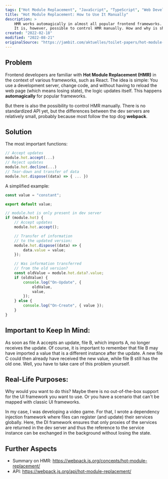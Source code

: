```yaml
---
tags: ["Hot Module Replacement", "JavaScript", "TypeScript", "Web Development", "Game Development", "Toilet Paper"]
title: "Hot Module Replacement: How to Use It Manually"
description: >
    HMR works automagically in almost all popular frontend frameworks.
    It is, however, possible to control HMR manually. How and why is shown in this Toilet Paper.
created: "2022-02-18"
modified: "2022-08-21"
originalSource: "https://jambit.com/aktuelles/toilet-papers/hot-module-replacement-api-manuell-ansprechen/"
---
```


## Problem

Frontend developers are familiar with **Hot Module Replacement (HMR)** in the context of various frameworks, such as React. The idea is simple: You use a development server, change code, and without having to reload the web page (which means losing state), the logic updates itself. This happens **automagically** for popular frameworks.

But there is also the possibility to control HMR manually. There is no standardized API yet, but the differences between the dev servers are relatively small, probably because most follow the top dog **webpack**.

## Solution

The most important functions:

```js
// Accept updates
module.hot.accept(...)
// Reject updates
module.hot.decline(...)
// Tear-down and transfer of data
module.hot.dispose((data) => { ... })
```

A simplified example:

```js
const value = "constant";

export default value;

// module.hot is only present in dev server
if (module.hot) {
    // Accept updates
    module.hot.accept();

    // Transfer of information
    // to the updated version:
    module.hot.dispose((data) => {
        data.value = value;
    });

    // Was information transferred
    // from the old version?
    const oldValue = module.hot.data?.value;
    if (oldValue) {
        console.log("On-Update", {
            oldValue,
            value,
        });
    } else {
        console.log("On-Create", { value });
    }
}
```

## Important to Keep In Mind:

As soon as file A accepts an update, file B, which imports A, no longer receives the update. Of course, it is important to remember that file B may have imported a value that is a different instance after the update. A new file C could then already have received the new value, while file B still has the old one. Well, you have to take care of this problem yourself.

## Real-Life Purposes:

Why would you want to do this? Maybe there is no out-of-the-box support for the UI framework you want to use. Or you have a scenario that can't be mapped with classic UI frameworks.

In my case, I was developing a video game. For that, I wrote a dependency injection framework where files can register (and update) their services globally. Here, the DI framework ensures that only proxies of the services are returned in the dev server and thus the reference to the service instance can be exchanged in the background without losing the state.

## Further Aspects

-   Summary on HMR: https://webpack.js.org/concepts/hot-module-replacement/
-   API: https://webpack.js.org/api/hot-module-replacement/
